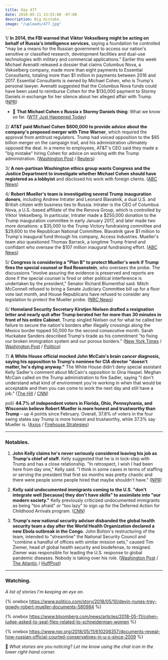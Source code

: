 ```yaml
---
title: Day 477
date: 2018-05-11 13:53:00 -07:00
description: Big mistake.
image: "/uploads/477.jpg"
---
```


1/ **In 2014, the FBI warned that Viktor Vekselberg might be acting on behalf of Russia's intelligence services**, saying a foundation he controlled "may be a means for the Russian government to access our nation's sensitive or classified research, development facilities and dual-use technologies with military and commercial applications." Earlier this week Michael Avenatti released a dossier that claims Columbus Nova, a Vekselberg company, made more than eight payments to Essential Consultants, totaling more than $1 million in payments between 2016 and 2017. Essential Consultants is owned by Michael Cohen, who is Trump's personal lawyer. Avenatti suggested that the Columbus Nova funds could have been used to reimburse Cohen for the $130,000 payment to Stormy Daniels in exchange for her silence about her alleged affair with Trump. ([NPR](https://www.npr.org/2018/05/11/610381368/fbi-warned-of-russian-intelligence-links-to-oligarch-in-cohen-payment-allegation))

* 🚨 **That Michael Cohen x Russia x Stormy Daniels thing**: What we know so far. ([WTF Just Happened Today](https://talk.whatthefuckjusthappenedtoday.com/t/that-michael-cohen-x-russia-x-stormy-daniels-thing/3289))

2/ **AT&T paid Michael Cohen $600,000 to provide advice about the company's proposed merger with Time Warner**, which required the approval from antitrust regulators. Trump had voiced opposition to the $85 billion merger on the campaign trail, and his administration ultimately opposed the deal. In a memo to employees, AT&T's CEO said they made a "big mistake" hiring Cohen for advice on working with the Trump administration. ([Washington Post](https://www.washingtonpost.com/politics/cohens-600000-deal-with-atandt-specified-he-would-advise-on-time-warner-merger-internal-company-records-show/2018/05/10/cd541ae0-5468-11e8-a551-5b648abe29ef_story.html?noredirect=on&utm_term=.95bd49778472) / [Reuters](https://www.reuters.com/article/us-usa-trump-daniels-at-t-exclusive/exclusive-att-ceo-says-hiring-trump-lawyer-was-big-mistake-memo-idUSKBN1IC1L6))

3/ **A non-partisan Washington ethics group wants Congress and the Justice Department to investigate whether Michael Cohen should have registered as a lobbyist** and disclosed his work with foreign clients. ([ABC News](https://abcnews.go.com/Politics/watchdog-group-doj-probe-trump-lawyer-violated-lobbying/story?id=55078729))

4/ **Robert Mueller's team is investigating several Trump inauguration donors**, including Andrew Intrater and Leonard Blavatnik, a dual U.S. and British citizen with business ties to Russia. Intrater is the CEO of Columbus Nova, a U.S.-based affiliate of the the Renova Group, which is controlled by Viktor Vekselberg. In particular, Intrater made a $250,000 donation to the Trump inauguration committee in early January 2017, and later made two more donations: a $35,000 to the Trump Victory fundraising committee and $29,600 to the Republican National Committee. Blavatnik gave $1 million to Trump's inaugural fund through his company, Access Industries. Mueller's team also questioned Thomas Barrack, a longtime Trump friend and confidant who oversaw the $107 million inaugural fundraising effort. ([ABC News](https://abcnews.go.com/Politics/exclusive-special-counsel-probing-donations-foreign-connections-trump/story?id=55054482))

5/ **Congress is considering a "Plan B" to protect Mueller's work if Trump fires the special counsel or Rod Rosenstein**, who oversees the probe. The discussions "involve assuring the evidence is preserved and reports are done if the special counsel is fired or other political interference is undertaken by the president," Senator Richard Blumenthal said. Mitch McConnell refused to bring a Senate Judiciary Committee bill up for a floor vote last month, and House Republicans have refused to consider any legislation to protect the Mueller probe. ([NBC News](https://www.nbcnews.com/politics/congress/lawmakers-weigh-plan-b-protect-mueller-s-work-n873241))

6/ **Homeland Security Secretary Kirstjen Nielsen drafted a resignation letter and nearly quit after Trump berated her for more than 30 minutes in front of his entire Cabinet**. Trump singled Nielsen out for what he called her failure to secure the nation's borders after illegally crossings along the Mexico border topped 50,000 for the second consecutive month. Sarah Huckabee Sanders described Trump's tirade as his commitment "to fixing our broken immigration system and our porous borders." ([New York Times](https://www.nytimes.com/2018/05/10/us/politics/trump-homeland-security-secretary-resign.html) / [Washington Post](https://www.washingtonpost.com/world/national-security/trump-unloads-on-homeland-security-secretary-in-lengthy-immigration-tirade/2018/05/10/f0ded152-54a0-11e8-9c91-7dab596e8252_story.html) / [Politico](https://www.politico.com/story/2018/05/10/nielsen-trump-resignation-532193))

7/ **A White House official mocked John McCain's brain cancer diagnosis, saying his opposition to Trump's nominee for CIA director "doesn't matter, he's dying anyway."** The White House didn't deny special assistant Kelly Sadler's comment about McCain's opposition to Gina Haspel. Meghan McCain called on the Trump administration to fire Sadler, saying "I don't understand what kind of environment you're working in when that would be acceptable and then you can come to work the next day and still have a job." ([The Hill](http://thehill.com/homenews/administration/387182-white-house-official-mocked-dying-mccain-at-internal-meeting) / [CNN](https://www.cnn.com/2018/05/11/politics/meghan-mccain-father-white-house-aide-mccain/index.html))

poll/ **44.7% of independent voters in Florida, Ohio, Pennsylvania, and Wisconsin believe Robert Mueller is more honest and trustworthy than Trump** – up 4 points since February. Overall, 37.8% of voters in the four swing states say Trump is more honest and trustworthy, while 37.3% say Mueller is. ([Axios](https://www.axios.com/first-look-mueller-gains-credibility-among-swing-voters-1526032725-9eda4a00-373c-4b12-83d0-e000c4f18caa.html) / [Firehouse Strategies](http://firehousestrategies.com/new-firehouse-optimus-survey-independents-find-mueller-trustworthy-trump/))

---

### Notables.

1. **John Kelly claims he's never seriously considered leaving his job as Trump's chief of staff.** Kelly suggested that he is in lock-step with Trump and has a close relationship. "In retrospect, I wish I had been here from day one," Kelly said. "I think in some cases in terms of staffing or serving the president that first six months was pretty chaotic and there were people some people hired that maybe shouldn't have." ([NPR](https://www.npr.org/2018/05/10/609478998/john-kelly-despite-times-of-deep-frustration-no-regrets-taking-white-house-job))

2. **Kelly said undocumented immigrants coming to the U.S. "don't integrate well \[because\] they don't have skills" to assimilate into "our modern society."** Kelly previously criticized undocumented immigrants as being "too afraid" or "too lazy" to sign up for the Deferred Action for Childhood Arrivals program. ([CNN](https://www.cnn.com/2018/05/11/politics/john-kelly-immigration-education/index.html))

3. **Trump's new national security adviser disbanded the global health security team a day after the World Health Organization declared a new Ebola outbreak in the Congo**. John Bolton's restructuring of the team, intended to "streamline" the National Security Council and "combine a handful of offices with similar mission sets," caused Tim Ziemer, head of global health security and biodefense, to resigned. Ziemer was responsible for leading the U.S. response to global pandemic diseases. Nobody is taking over his role. ([Washington Post](https://www.washingtonpost.com/news/to-your-health/wp/2018/05/10/top-white-house-official-in-charge-of-pandemic-response-exits-abruptly/) / [The Atlantic](https://www.theatlantic.com/health/archive/2018/05/white-house-loses-global-health-security-lead-as-a-new-ebola-outbreak-hits/560195/) / [HuffPost](https://www.huffingtonpost.com/entry/tim-ziemer-global-health-security-leaves_us_5af37dfbe4b0859d11d02290))

---

### Watching.

*A list of stories I'm keeping an eye on*.

{% onebox https://www.politico.com/story/2018/05/10/devin-nunes-trey-gowdy-robert-mueller-documents-580984 %}

{% onebox https://www.bloomberg.com/news/articles/2018-05-11/cohen-judge-asked-to-seal-files-related-to-schneiderman-women %}

{% onebox https://www.npr.org/2018/05/11/610206357/documents-reveal-how-russian-official-courted-conservatives-in-u-s-since-2009 %}

💬 *What stories are you noticing? Let me know using the chat icon in the lower right-hand corner.*